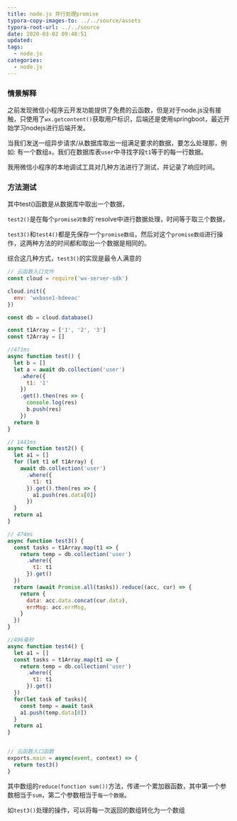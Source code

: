 ```yaml
---
title: node.js 并行处理promise
typora-copy-images-to: ../../source/assets
typora-root-url: ../../source
date: 2020-03-02 09:48:51
updated:
tags:
  - node.js
categories:
  - node.js
---
```


### 情景解释

之前发现微信小程序云开发功能提供了免费的云函数，但是对于node.js没有接触，只使用了`wx.getcontent()`获取用户标识，后端还是使用springboot，最近开始学习nodejs进行后端开发。

当我们发送一组异步请求/从数据库取出一组满足要求的数据，要怎么处理那，例如: 有一个数组`a`，我们在数据库表`user`中寻找字段`t1`等于的每一行数据。

我用微信小程序的本地调试工具对几种方法进行了测试，并记录了响应时间。

<!-- more -->

### 方法测试

其中test()函数是从数据库中取出一个数据，

`test2()`是在每个`promise对象`的`resolve中进行数据处理，时间等于取三个数据，

`test3()`和`test4()`都是先保存一个`promise数组`，然后对这个`promise数组`进行操作，这两种方法的时间都和取出一个数据是相同的。

综合这几种方式，`test3()`的实现是最令人满意的

```javascript
// 云函数入口文件
const cloud = require('wx-server-sdk')

cloud.init({
  env: 'wxbase1-bdeeac'
})

const db = cloud.database()

const t1Array = ['1', '2', '3']
const t2Array = []

//471ms
async function test() {
  let b = []
  let a = await db.collection('user')
    .where({
      t1: '1'
    })
    .get().then(res => {
      console.log(res)
      b.push(res)
    })
  return b
}

// 1441ms
async function test2() {
  let a1 = []
  for (let t1 of t1Array) {
    await db.collection('user')
      .where({
        t1: t1
      }).get().then(res => {
        a1.push(res.data[0])
      })
  }
  return a1
}

// 474ms
async function test3() {
  const tasks = t1Array.map(t1 => {
    return temp = db.collection('user')
      .where({
        t1: t1
      }).get()
  })
  return (await Promise.all(tasks)).reduce((acc, cur) => {
    return {
      data: acc.data.concat(cur.data),
      errMsg: acc.errMsg,
    }
  })
}

//496毫秒
async function test4() {
  let a1 = []
  const tasks = t1Array.map(t1 => {
    return temp = db.collection('user')
      .where({
        t1: t1
      }).get()
  })
  for(let task of tasks){
    const temp = await task
    a1.push(temp.data[0])
  }
  return a1
}


// 云函数入口函数
exports.main = async(event, context) => {
  return test3()
}
```

其中数组的`reduce(function sum())`方法，传递一个累加器函数，其中第一个参数相当于`sum`，第二个参数相当于`每一个数据`。

如`test3()`处理的操作，可以将每一次返回的数组转化为一个数组